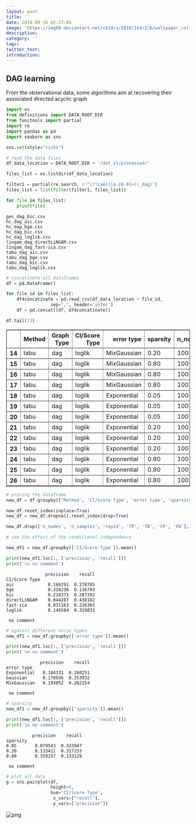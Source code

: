 ```yaml
---
layout: post
title: ''
date: 2018-09-26 02:27:04
image: 'https://img00.deviantart.net/c610/i/2010/314/2/6/wallpaper_collection_17_bing_by_thefirstfirefox-d32kob6.jpg'
description:
category: ''
tags:
twitter_text:
introduction:
---
```

## DAG learning

From the observational data, some algorithms aim at recovering their associated directed acyclic graph


```python
import os
from definitions import DATA_ROOT_DIR
from functools import partial
import re
import pandas as pd
import seaborn as sns

sns.set(style="ticks")
```


```python
# read the data files
df_data_location = DATA_ROOT_DIR + '/dat_v1/processed/'

files_list = os.listdir(df_data_location)

filter1 = partial(re.search, r'^(?!cam)([a-z0-9]+)(_dag)')
files_list = list(filter(filter1, files_list))

for file in files_list:
    print(file)
```

    ges_dag_bic.csv
    hc_dag_aic.csv
    hc_dag_bge.csv
    hc_dag_bic.csv
    hc_dag_loglik.csv
    lingam_dag_directLiNGAM.csv
    lingam_dag_fast-ica.csv
    tabu_dag_aic.csv
    tabu_dag_bge.csv
    tabu_dag_bic.csv
    tabu_dag_loglik.csv



```python
# concatinate all dataframes
df = pd.DataFrame()

for file_id in files_list:
    df4concatinate = pd.read_csv(df_data_location + file_id,
                 sep=",", header='infer')
    df = pd.concat([df, df4concatinate])

df.tail(13)
```




<div>
<style scoped>
    .dataframe tbody tr th:only-of-type {
        vertical-align: middle;
    }

    .dataframe tbody tr th {
        vertical-align: top;
    }

    .dataframe thead th {
        text-align: right;
    }
</style>
<table border="1" class="dataframe">
  <thead>
    <tr style="text-align: right;">
      <th></th>
      <th>Method</th>
      <th>Graph Type</th>
      <th>CI/Score Type</th>
      <th>error type</th>
      <th>sparsity</th>
      <th>n_nodes</th>
      <th>n_samples</th>
      <th>repid</th>
      <th>TP</th>
      <th>TN</th>
      <th>FP</th>
      <th>FN</th>
      <th>precision</th>
      <th>recall</th>
    </tr>
  </thead>
  <tbody>
    <tr>
      <th>14</th>
      <td>tabu</td>
      <td>dag</td>
      <td>loglik</td>
      <td>MixGaussian</td>
      <td>0.20</td>
      <td>100</td>
      <td>1000</td>
      <td>2</td>
      <td>639</td>
      <td>351</td>
      <td>3981</td>
      <td>4929</td>
      <td>0.138312</td>
      <td>0.645455</td>
    </tr>
    <tr>
      <th>15</th>
      <td>tabu</td>
      <td>dag</td>
      <td>loglik</td>
      <td>MixGaussian</td>
      <td>0.80</td>
      <td>100</td>
      <td>1000</td>
      <td>0</td>
      <td>955</td>
      <td>3005</td>
      <td>1665</td>
      <td>4275</td>
      <td>0.364504</td>
      <td>0.241162</td>
    </tr>
    <tr>
      <th>16</th>
      <td>tabu</td>
      <td>dag</td>
      <td>loglik</td>
      <td>MixGaussian</td>
      <td>0.80</td>
      <td>100</td>
      <td>1000</td>
      <td>1</td>
      <td>1023</td>
      <td>2937</td>
      <td>1625</td>
      <td>4315</td>
      <td>0.386329</td>
      <td>0.258333</td>
    </tr>
    <tr>
      <th>17</th>
      <td>tabu</td>
      <td>dag</td>
      <td>loglik</td>
      <td>MixGaussian</td>
      <td>0.80</td>
      <td>100</td>
      <td>1000</td>
      <td>2</td>
      <td>620</td>
      <td>3340</td>
      <td>1945</td>
      <td>3995</td>
      <td>0.241715</td>
      <td>0.156566</td>
    </tr>
    <tr>
      <th>18</th>
      <td>tabu</td>
      <td>dag</td>
      <td>loglik</td>
      <td>Exponential</td>
      <td>0.05</td>
      <td>100</td>
      <td>1000</td>
      <td>0</td>
      <td>73</td>
      <td>174</td>
      <td>4016</td>
      <td>5637</td>
      <td>0.017853</td>
      <td>0.295547</td>
    </tr>
    <tr>
      <th>19</th>
      <td>tabu</td>
      <td>dag</td>
      <td>loglik</td>
      <td>Exponential</td>
      <td>0.05</td>
      <td>100</td>
      <td>1000</td>
      <td>1</td>
      <td>87</td>
      <td>160</td>
      <td>3970</td>
      <td>5683</td>
      <td>0.021444</td>
      <td>0.352227</td>
    </tr>
    <tr>
      <th>20</th>
      <td>tabu</td>
      <td>dag</td>
      <td>loglik</td>
      <td>Exponential</td>
      <td>0.05</td>
      <td>100</td>
      <td>1000</td>
      <td>2</td>
      <td>69</td>
      <td>178</td>
      <td>4038</td>
      <td>5615</td>
      <td>0.016801</td>
      <td>0.279352</td>
    </tr>
    <tr>
      <th>21</th>
      <td>tabu</td>
      <td>dag</td>
      <td>loglik</td>
      <td>Exponential</td>
      <td>0.20</td>
      <td>100</td>
      <td>1000</td>
      <td>0</td>
      <td>440</td>
      <td>550</td>
      <td>4111</td>
      <td>4799</td>
      <td>0.096682</td>
      <td>0.444444</td>
    </tr>
    <tr>
      <th>22</th>
      <td>tabu</td>
      <td>dag</td>
      <td>loglik</td>
      <td>Exponential</td>
      <td>0.20</td>
      <td>100</td>
      <td>1000</td>
      <td>1</td>
      <td>557</td>
      <td>433</td>
      <td>4063</td>
      <td>4847</td>
      <td>0.120563</td>
      <td>0.562626</td>
    </tr>
    <tr>
      <th>23</th>
      <td>tabu</td>
      <td>dag</td>
      <td>loglik</td>
      <td>Exponential</td>
      <td>0.20</td>
      <td>100</td>
      <td>1000</td>
      <td>2</td>
      <td>416</td>
      <td>574</td>
      <td>4115</td>
      <td>4795</td>
      <td>0.091812</td>
      <td>0.420202</td>
    </tr>
    <tr>
      <th>24</th>
      <td>tabu</td>
      <td>dag</td>
      <td>loglik</td>
      <td>Exponential</td>
      <td>0.80</td>
      <td>100</td>
      <td>1000</td>
      <td>0</td>
      <td>620</td>
      <td>3340</td>
      <td>1556</td>
      <td>4384</td>
      <td>0.284926</td>
      <td>0.156566</td>
    </tr>
    <tr>
      <th>25</th>
      <td>tabu</td>
      <td>dag</td>
      <td>loglik</td>
      <td>Exponential</td>
      <td>0.80</td>
      <td>100</td>
      <td>1000</td>
      <td>1</td>
      <td>871</td>
      <td>3089</td>
      <td>1976</td>
      <td>3964</td>
      <td>0.305936</td>
      <td>0.219949</td>
    </tr>
    <tr>
      <th>26</th>
      <td>tabu</td>
      <td>dag</td>
      <td>loglik</td>
      <td>Exponential</td>
      <td>0.80</td>
      <td>100</td>
      <td>1000</td>
      <td>2</td>
      <td>601</td>
      <td>3359</td>
      <td>997</td>
      <td>4943</td>
      <td>0.376095</td>
      <td>0.151768</td>
    </tr>
  </tbody>
</table>
</div>




```python
# pruning the dataframe
new_df = df.groupby(['Method', 'CI/Score Type', 'error type', 'sparsity']).mean()

new_df.reset_index(inplace=True)
new_df = new_df.dropna().reset_index(drop=True)

new_df.drop(['n_nodes', 'n_samples', 'repid', 'TP', 'TN', 'FP', 'FN'], axis=1, inplace=True)
```


```python
# see the effect of the conditional independence

new_df1 = new_df.groupby(['CI/Score Type']).mean()

print(new_df1.loc[:, ['precision', 'recall']])
print('\n no comment')
```

                   precision    recall
    CI/Score Type                     
    aic             0.166291  0.278785
    bge             0.318236  0.116793
    bic             0.218371  0.287392
    directLiNGAM    0.044287  0.438182
    fast-ica        0.031163  0.226303
    loglik          0.146584  0.329833
    
     no comment



```python
# against different noise types
new_df1 = new_df.groupby(['error type']).mean()

print(new_df1.loc[:, ['precision', 'recall']])
print('\n no comment')
```

                 precision    recall
    error type                      
    Exponential   0.184331  0.260251
    Gaussian      0.178936  0.253932
    MixGaussian   0.193052  0.282154
    
     no comment



```python
# sparsity
new_df1 = new_df.groupby(['sparsity']).mean()

print(new_df1.loc[:, ['precision', 'recall']])
print('\n no comment')
```

              precision    recall
    sparsity                     
    0.05       0.079543  0.333947
    0.20       0.133411  0.317233
    0.80       0.359157  0.133129
    
     no comment



```python
# plot all data
g = sns.pairplot(df, 
                 height=6,
                 hue='CI/Score Type',
                  x_vars=["recall"],
                  y_vars=["precision"])
```


![png](/blog/images/2018-09-26-DAG_learning_8_0.png)

